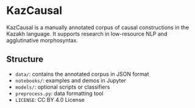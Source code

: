 # KazCausal

KazCausal is a manually annotated corpus of causal constructions in the Kazakh language. It supports research in low-resource NLP and agglutinative morphosyntax.

## Structure

- `data/`: contains the annotated corpus in JSON format
- `notebooks/`: examples and demos in Jupyter
- `models/`: optional scripts or classifiers
- `preprocess.py`: data formatting tool
- `LICENSE`: CC BY 4.0 License
